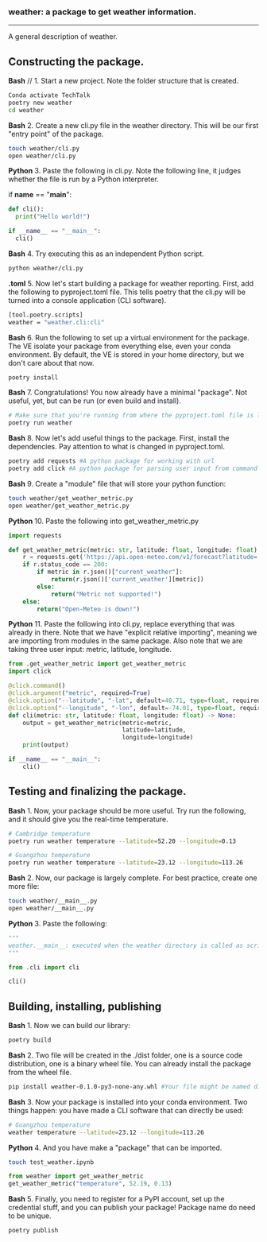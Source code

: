 ### weather: a package to get weather information.
---

A general description of weather.

## Constructing the package.

**Bash**     // 1. Start a new project. Note the folder structure that is created.
```bash
Conda activate TechTalk
poetry new weather
cd weather
```

**Bash**        2. Create a new cli.py file in the weather directory. This will be our first "entry point" of the package.
```bash
touch weather/cli.py
open weather/cli.py
```

**Python**      3. Paste the following in cli.py. Note the following line, it judges whether the file is run by a Python interpreter.

if __name__ == "__main__":

```python
def cli():
  print("Hello world!")

if __name__ == "__main__":
  cli()
```

**Bash**    4. Try executing this as an independent Python script.
```bash
python weather/cli.py
```

**.toml**   5. Now let's start building a package for weather reporting. First, add the following to pyproject.toml file. This tells poetry that the cli.py will be turned into a console application (CLI software).
```bash
[tool.poetry.scripts]
weather = "weather.cli:cli"
```

**Bash**    6. Run the following to set up a virtual environment for the package. The VE isolate your package from everything else, even your conda environment. By default, the VE is stored in your home directory, but we don't care about that now.
```bash
poetry install
```

**Bash**    7. Congratulations! You now already have a minimal "package". Not useful, yet, but can be run (or even build and install).
```bash
# Make sure that you're running from where the pyproject.toml file is located.
poetry run weather
```

**Bash**    8. Now let's add useful things to the package. First, install the dependencies. Pay attention to what is changed in pyproject.toml.
```bash
poetry add requests #A python package for working with url
poetry add click #A python package for parsing user input from command line.
```

**Bash**    9. Create a "module" file that will store your python function:
```bash
touch weather/get_weather_metric.py
open weather/get_weather_metric.py
```

**Python**  10. Paste the following into get_weather_metric.py
```python
import requests

def get_weather_metric(metric: str, latitude: float, longitude: float):
    r = requests.get('https://api.open-meteo.com/v1/forecast?latitude=' + str(latitude) + '&longitude=' + str(longitude) + '&current_weather=true')
    if r.status_code == 200:
        if metric in r.json()["current_weather"]:
            return(r.json()['current_weather'][metric])
        else:
            return("Metric not supported!")
    else:
        return("Open-Meteo is down!")
```

**Python**  11. Paste the following into cli.py, replace everything that was already in there. Note that we have "explicit relative importing", meaning we are importing from modules in the same package. Also note that we are taking three user input: metric, latitude, longitude.

```python
from .get_weather_metric import get_weather_metric
import click

@click.command()
@click.argument("metric", required=True)
@click.option("--latitude", "-lat", default=40.71, type=float, required=False, help="latitude (in degrees)")
@click.option("--longitude", "-lon", default=-74.01, type=float, required=False, help="longitude (in degrees)")
def cli(metric: str, latitude: float, longitude: float) -> None:
    output = get_weather_metric(metric=metric, 
                                latitude=latitude, 
                                longitude=longitude)
    print(output)

if __name__ == "__main__":
    cli()
```


## Testing and finalizing the package.

**Bash**    1. Now, your package should be more useful. Try run the following, and it should give you the real-time temperature.
```bash
# Cambridge temperature
poetry run weather temperature --latitude=52.20 --longitude=0.13

# Guangzhou temperature
poetry run weather temperature --latitude=23.12 --longitude=113.26
```

**Bash**    2. Now, our package is largely complete. For best practice, create one more file:
```bash
touch weather/__main__.py
open weather/__main__.py
```

**Python**  3. Paste the following:
```python
"""
weather.__main__: executed when the weather directory is called as script.
"""

from .cli import cli

cli()
```

## Building, installing, publishing

**Bash**    1. Now we can build our library:
```bash
poetry build
```

**Bash**    2. Two file will be created in the ./dist folder, one is a source code distribution, one is a binary wheel file. You can already install the package from the wheel file.
```bash
pip install weather-0.1.0-py3-none-any.whl #Your file might be named differently
```

**Bash**    3. Now your package is installed into your conda environment. Two things happen: you have made a CLI software that can directly be used:
```bash
# Guangzhou temperature
weather temperature --latitude=23.12 --longitude=113.26
```

**Python**  4. And you have make a "package" that can be imported.
```bash
touch test_weather.ipynb
```

```python
from weather import get_weather_metric
get_weather_metric("temperature", 52.19, 0.13)
```

**Bash**    5. Finally, you need to register for a PyPI account, set up the credential stuff, and you can publish your package! Package name do need to be unique.
```bash
poetry publish
```